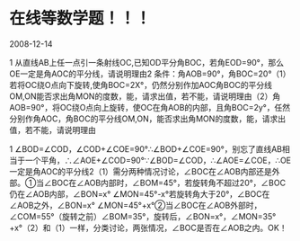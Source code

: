 # 在线等数学题！！！
2008-12-14


1 从直线AB上任一点引一条射线OC,已知OD平分角BOC，若角EOD=90°，那么OE一定是角AOC的平分线，请说明理由2 条件：角AOB=90°，角BOC=20°（1）若将OC绕O点向下旋转,使角BOC=2X°，仍然分别作加AOC角BOC的平分线OM,ON能否求出角MON的度数，能，请求出值，若不能，请说明理由（2）角AOB=90°，将OC绕O点向上旋转，使OC在角AOB的内部，且角BOC=2y°，任然分别作角AOC，角BOC的平分线OM,ON，能否求出角MON的度数，能，请求出值，若不能，请说明理由


1 ∠BOD=∠COD，∠COD+∠COE=90°∴∠BOD+∠COE=90°，别忘了直线AB相当于一个平角，∴∠AOE+∠COD=90°∵∠BOD=∠COD，∴∠AOE=∠COE，∴OE一定是角AOC的平分线2（1）需分两种情况讨论，∠BOC在∠AOB内部还是外部。①当∠BOC在∠AOB内部时，∠BOM=45°，若旋转角不超过20°，∠BOC仍在∠AOB内部，∠BON=x°        ∠MON=45°-x°若旋转角大于20°，∠BOC在∠AOB之外，∠BON=x°       ∠MON=45°+x°②当∠BOC在∠AOB外部时，∠COM=55°（旋转之前）∠BOM=35°，旋转后，∠BON=x°，∠MON=35°+x°（2）和（1）一样，分类讨论，两张情况，∠BOC是否在∠AOB之内。OK！
